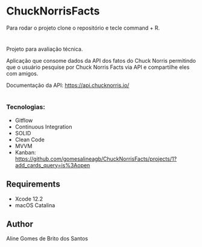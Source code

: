 # ChuckNorrisFacts

Para rodar o projeto clone o repositório e tecle command + R.
#

Projeto para avaliação técnica.

Aplicação que consome dados da API dos fatos do Chuck Norris permitindo que o usuário pesquise por Chuck Norris Facts via API e compartilhe eles com amigos.

Documentação da API: https://api.chucknorris.io/

#
### Tecnologias:
- Gitflow
- Continuous Integration 
- SOLID
- Clean Code
- MVVM
- Kanban: https://github.com/gomesalineagb/ChuckNorrisFacts/projects/1?add_cards_query=is%3Aopen

## Requirements
- Xcode 12.2 
- macOS Catalina

## Author
Aline Gomes de Brito dos Santos
